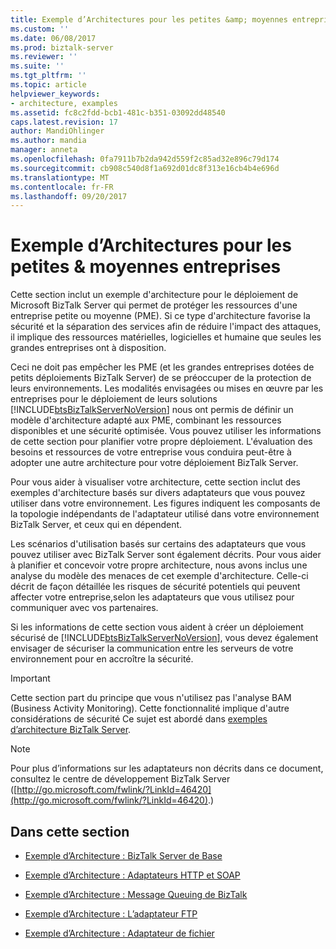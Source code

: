 ```yaml
---
title: Exemple d’Architectures pour les petites &amp; moyennes entreprises | Documents Microsoft
ms.custom: ''
ms.date: 06/08/2017
ms.prod: biztalk-server
ms.reviewer: ''
ms.suite: ''
ms.tgt_pltfrm: ''
ms.topic: article
helpviewer_keywords:
- architecture, examples
ms.assetid: fc8c2fdd-bcb1-481c-b351-03092dd48540
caps.latest.revision: 17
author: MandiOhlinger
ms.author: mandia
manager: anneta
ms.openlocfilehash: 0fa7911b7b2da942d559f2c85ad32e896c79d174
ms.sourcegitcommit: cb908c540d8f1a692d01dc8f313e16cb4b4e696d
ms.translationtype: MT
ms.contentlocale: fr-FR
ms.lasthandoff: 09/20/2017
---
```

# <a name="sample-architectures-for-small-amp-medium-sized-companies"></a>Exemple d’Architectures pour les petites &amp; moyennes entreprises
Cette section inclut un exemple d'architecture pour le déploiement de Microsoft BizTalk Server qui permet de protéger les ressources d'une entreprise petite ou moyenne (PME). Si ce type d'architecture favorise la sécurité et la séparation des services afin de réduire l'impact des attaques, il implique des ressources matérielles, logicielles et humaine que seules les grandes entreprises ont à disposition.  
  
 Ceci ne doit pas empêcher les PME (et les grandes entreprises dotées de petits déploiements BizTalk Server) de se préoccuper de la protection de leurs environnements. Les modalités envisagées ou mises en œuvre par les entreprises pour le déploiement de leurs solutions [!INCLUDE[btsBizTalkServerNoVersion](../includes/btsbiztalkservernoversion-md.md)] nous ont permis de définir un modèle d'architecture adapté aux PME, combinant les ressources disponibles et une sécurité optimisée. Vous pouvez utiliser les informations de cette section pour planifier votre propre déploiement. L'évaluation des besoins et ressources de votre entreprise vous conduira peut-être à adopter une autre architecture pour votre déploiement BizTalk Server.  
  
 Pour vous aider à visualiser votre architecture, cette section inclut des exemples d'architecture basés sur divers adaptateurs que vous pouvez utiliser dans votre environnement. Les figures indiquent les composants de la topologie indépendants de l'adaptateur utilisé dans votre environnement BizTalk Server, et ceux qui en dépendent.  
  
 Les scénarios d'utilisation basés sur certains des adaptateurs que vous pouvez utiliser avec BizTalk Server sont également décrits. Pour vous aider à planifier et concevoir votre propre architecture, nous avons inclus une analyse du modèle des menaces de cet exemple d'architecture. Celle-ci décrit de façon détaillée les risques de sécurité potentiels qui peuvent affecter votre entreprise,selon les adaptateurs que vous utilisez pour communiquer avec vos partenaires.  
  
 Si les informations de cette section vous aident à créer un déploiement sécurisé de [!INCLUDE[btsBizTalkServerNoVersion](../includes/btsbiztalkservernoversion-md.md)], vous devez également envisager de sécuriser la communication entre les serveurs de votre environnement pour en accroître la sécurité.  
  
> [!IMPORTANT]
>  Cette section part du principe que vous n'utilisez pas l'analyse BAM (Business Activity Monitoring). Cette fonctionnalité implique d'autre considérations de sécurité Ce sujet est abordé dans [exemples d’architecture BizTalk Server](../core/sample-biztalk-server-architectures.md).  
  
> [!NOTE]
>  Pour plus d’informations sur les adaptateurs non décrits dans ce document, consultez le centre de développement BizTalk Server ([http://go.microsoft.com/fwlink/?LinkId=46420](http://go.microsoft.com/fwlink/?LinkId=46420).)  
  
## <a name="in-this-section"></a>Dans cette section  
  
-   [Exemple d’Architecture : BizTalk Server de Base](../core/sample-architecture-base-biztalk-server.md)  
  
-   [Exemple d’Architecture : Adaptateurs HTTP et SOAP](../core/sample-architecture-http-and-soap-adapters.md)  
  
-   [Exemple d’Architecture : Message Queuing de BizTalk](../core/sample-architecture-biztalk-message-queuing.md)  
  
-   [Exemple d’Architecture : L’adaptateur FTP](../core/sample-architecture-ftp-adapter.md)  
  
-   [Exemple d’Architecture : Adaptateur de fichier](../core/sample-architecture-file-adapter.md)